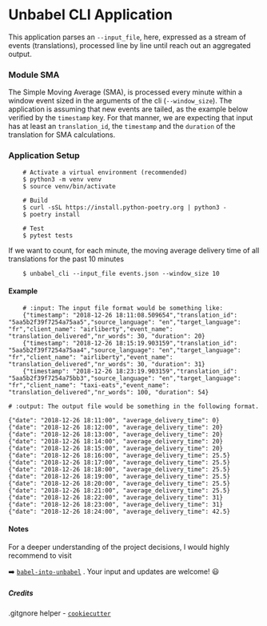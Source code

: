 # Unbabel CLI Application


This application parses an `--input_file`, here, expressed as a stream of events (translations), processed line by line until reach out an aggregated output. 


### Module SMA

The Simple Moving Average (SMA), is processed every minute within a window event sized in the arguments of the cli (`--window_size`).
The application is assuming that new events are tailed, as the example below verified by the `timestamp` key. 
For that manner, we are expecting that input has at least an `translation_id`, the `timestamp` and the `duration` of the translation for SMA calculations.


### Application Setup


```
    # Activate a virtual environment (recommended)
	$ python3 -m venv venv
	$ source venv/bin/activate

    # Build
    $ curl -sSL https://install.python-poetry.org | python3 -
	$ poetry install

    # Test
    $ pytest tests
```

If we want to count, for each minute, the moving average delivery time of all translations for the past 10 minutes
```
	$ unbabel_cli --input_file events.json --window_size 10
```
	
#### Example
```
    # :input: The input file format would be something like:
	{"timestamp": "2018-12-26 18:11:08.509654","translation_id": "5aa5b2f39f7254a75aa5","source_language": "en","target_language": "fr","client_name": "airliberty","event_name": "translation_delivered","nr_words": 30, "duration": 20}
	{"timestamp": "2018-12-26 18:15:19.903159","translation_id": "5aa5b2f39f7254a75aa4","source_language": "en","target_language": "fr","client_name": "airliberty","event_name": "translation_delivered","nr_words": 30, "duration": 31}
	{"timestamp": "2018-12-26 18:23:19.903159","translation_id": "5aa5b2f39f7254a75bb3","source_language": "en","target_language": "fr","client_name": "taxi-eats","event_name": "translation_delivered","nr_words": 100, "duration": 54}
```
```
# :output: The output file would be something in the following format.

{"date": "2018-12-26 18:11:00", "average_delivery_time": 0}
{"date": "2018-12-26 18:12:00", "average_delivery_time": 20}
{"date": "2018-12-26 18:13:00", "average_delivery_time": 20}
{"date": "2018-12-26 18:14:00", "average_delivery_time": 20}
{"date": "2018-12-26 18:15:00", "average_delivery_time": 20}
{"date": "2018-12-26 18:16:00", "average_delivery_time": 25.5}
{"date": "2018-12-26 18:17:00", "average_delivery_time": 25.5}
{"date": "2018-12-26 18:18:00", "average_delivery_time": 25.5}
{"date": "2018-12-26 18:19:00", "average_delivery_time": 25.5}
{"date": "2018-12-26 18:20:00", "average_delivery_time": 25.5}
{"date": "2018-12-26 18:21:00", "average_delivery_time": 25.5}
{"date": "2018-12-26 18:22:00", "average_delivery_time": 31}
{"date": "2018-12-26 18:23:00", "average_delivery_time": 31}
{"date": "2018-12-26 18:24:00", "average_delivery_time": 42.5}
```


#### Notes

For a deeper understanding of the project decisions, 
I would highly recommend to visit 

:arrow_right: [`babel-into-unbabel`](https://www.notion.so/bazin9a/babel-into-unbabel-e80372ec2226425d87a5fe489eaed3c0?pvs=4) .
Your input and updates are welcome! :smiley:

##### Credits
.gitgnore helper - [`cookiecutter`](https://cookiecutter.readthedocs.io/en/latest/)
